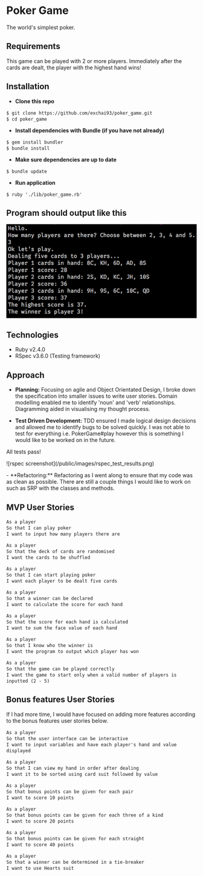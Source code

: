 # Poker Game

The world's simplest poker.

## Requirements

This game can be played with 2 or more players.
Immediately after the cards are dealt, the player with the highest hand wins!

## Installation

- **Clone this repo**
```
$ git clone https://github.com/exchai93/poker_game.git
$ cd poker_game
```
- **Install dependencies with Bundle (if you have not already)**
```
$ gem install bundler
$ bundle install
```

- **Make sure dependencies are up to date**
```
$ bundle update
```

- **Run application**
```
$ ruby './lib/poker_game.rb'
```

## Program should output like this

![poker game](/public/images/poker_game_output.png)

## Technologies

- Ruby v2.4.0
- RSpec v3.6.0 (Testing framework)

## Approach

- **Planning:** Focusing on agile and Object Orientated Design, I broke down the specification into smaller issues to write user stories. Domain modelling enabled me to identify 'noun' and 'verb' relationships. Diagramming aided in visualising my thought process.

- **Test Driven Development:**
TDD ensured I made logical design decisions and allowed me to identify bugs to be solved quickly. I was not able to test for everything i.e. PokerGame#play however this is something I would like to be worked on in the future.

All tests pass!
<p>
![rspec screenshot](/public/images/rspec_test_results.png)
</p>
- **Refactoring:**
Refactoring as I went along to ensure that my code was as clean as possible. There are still a couple things I would like to work on such as SRP with the classes and methods.

## MVP User Stories
```
As a player
So that I can play poker
I want to input how many players there are
```
```
As a player
So that the deck of cards are randomised
I want the cards to be shuffled
```
```
As a player
So that I can start playing poker
I want each player to be dealt five cards
```
```
As a player
So that a winner can be declared
I want to calculate the score for each hand
```
```
As a player
So that the score for each hand is calculated
I want to sum the face value of each hand
```
```
As a player
So that I know who the winner is
I want the program to output which player has won
```
```
As a player
So that the game can be played correctly
I want the game to start only when a valid number of players is inputted (2 - 5)
```

## Bonus features User Stories
If I had more time, I would have focused on adding more features according to the bonus features user stories below.

```
As a player
So that the user interface can be interactive
I want to input variables and have each player's hand and value displayed
```
```
As a player
So that I can view my hand in order after dealing
I want it to be sorted using card suit followed by value
```
```
As a player
So that bonus points can be given for each pair
I want to score 10 points
```
```
As a player
So that bonus points can be given for each three of a kind
I want to score 20 points
```
```
As a player
So that bonus points can be given for each straight
I want to score 40 points
```
```
As a player
So that a winner can be determined in a tie-breaker
I want to use Hearts suit
```
